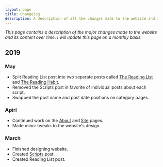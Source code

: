 ```yaml
---
layout: page
title: Changelog
description: A description of all the changes made to the website and its content over time.
---
```


*This page contains a description of the major changes made to the website and its content over time.*
*I will update this page on a monthly basis:*

## 2019

### May
* Split Reading List post into two seperate posts called [The Reading List](/posts/reading-list) and [The Reading Habit](/posts/reading-habit).
* Removed the Scripts post in favorite of individual posts about each script.
* Swapped the post name and post date positions on category pages.

### Apirl
* Continued work on the [About](/about) and [Site](/site) pages.
* Made minor tweaks to the website's design.

### March

* Finished designing website.
* Created [Scripts](/posts/scripts) post.
* Created Reading List post.